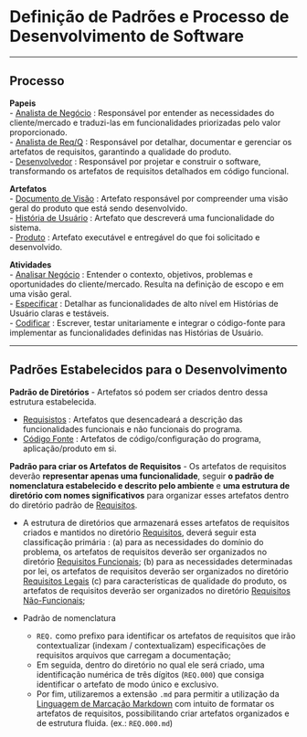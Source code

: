 
# Definição de Padrões e Processo de Desenvolvimento de Software   

---

## Processo

**Papeis**   
    - [Analista de Negócio](papeis.md#analista-de-negócio-an) : Responsável por entender as necessidades do cliente/mercado e traduzi-las em funcionalidades priorizadas pelo valor proporcionado.   
    - [Analista de Req/Q](papeis.md#analista-de-reqq-analista-de-requisitos-e-qualidade) : Responsável por detalhar, documentar e gerenciar os artefatos de requisitos, garantindo a qualidade do produto.  
    - [Desenvolvedor](papeis.md#desenvolvedor) : Responsável por projetar e construir o software, transformando os artefatos de requisitos detalhados em código funcional.   

**Artefatos**   
    - [Documento de Visão](artefatos.md#1-documento-de-visão) : Artefato responsável por compreender uma visão geral do produto que está sendo desenvolvido.    
    - [História de Usuário](artefatos.md#2-história-de-usuário) : Artefato que descreverá uma funcionalidade do sistema.   
    - [Produto](artefatos.md#3-produto-software-executável) : Artefato executável e entregável do que foi solicitado e desenvolvido.  

**Atividades**   
    - [Analisar Negócio](atividades.md#1-analisar-negócio) : Entender o contexto, objetivos, problemas e oportunidades do cliente/mercado. Resulta na definição de escopo e em uma visão geral.  
    - [Especificar](atividades.md#2-especificar) : Detalhar as funcionalidades de alto nível em Histórias de Usuário claras e testáveis.   
    - [Codificar](atividades.md#3-codificar) : Escrever, testar unitariamente e integrar o código-fonte para implementar as funcionalidades definidas nas Histórias de Usuário.  

---
## Padrões Estabelecidos para o Desenvolvimento   

**Padrão de Diretórios** - Artefatos só podem ser criados dentro dessa estrutura estabelecida. 

- [Requisistos](documentacao/requisitos/) : Artefatos que desencadeará a descrição das funcionalidades funcionais e não funcionais do programa.
- [Código Fonte](codificacao/) : Artefatos de código/configuração do programa, aplicação/produto em si.

**Padrão para criar os Artefatos de Requisitos** - Os artefatos de requisitos deverão **representar apenas uma funcionalidade**, seguir **o padrão de nomenclatura estabelecido e descrito pelo ambiente** e **uma estrutura de diretório com nomes significativos** para organizar esses artefatos dentro do diretório padrão de [Requisitos](documentacao/requisitos/).

 - A estrutura de diretórios que armazenará esses artefatos de requisitos criados e mantidos no diretório [Requisitos](documentacao/requisitos/), deverá seguir esta classificação primária : (a) para as necessidades do domínio do problema, os artefatos de requisitos deverão ser organizados no diretório [Requisitos Funcionais](documentao/requisitos/funcionais); (b) para as necessidades determinadas por lei, os artefatos de requisitos deverão ser organizados no diretório [Requisitos Legais](documentacao/requisitos/legais) (c) para características de qualidade do produto, os artefatos de requisitos deverão ser organizados no diretório [Requisitos Não-Funcionais](documentacao/requisitos/n-funcionais);   
   
 - Padrão de nomenclatura
   - `REQ.` como prefixo para identificar os artefatos de requisitos que irão contextualizar (indexam / contextualizam) especificações de requisitos arquivos que carregam a documentação;
   - Em seguida, dentro do diretório no qual ele será criado, uma identificação numérica de três dígitos (`REQ.000`) que consiga identificar o artefato de modo único e exclusivo.
   - Por fim, utilizaremos a extensão `.md` para permitir a utilização da [Linguagem de Marcação Markdown](https://www.markdownguide.org/) com intuito de formatar os artefatos de requisitos, possibilitando criar artefatos organizados e de estrutura fluida. (ex.: `REQ.000.md`)
 
